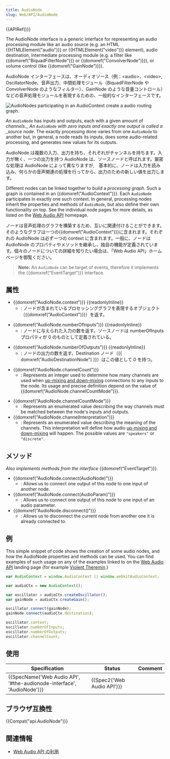 ```yaml
---
title: AudioNode
slug: Web/API/AudioNode
---
```

{{APIRef()}}

The AudioNode interface is a generic interface for representing an audio processing module like an audio source (e.g. an HTML {{HTMLElement("audio")}} or {{HTMLElement("video")}} element), audio destination, intermediate processing module (e.g. a filter like {{domxref("BiquadFilterNode")}} or {{domxref("ConvolverNode")}}), or volume control (like {{domxref("GainNode")}}).

AudioNode インターフェースは、オーディオソース（例：\<audio>、\<video>, OscillatorNode、音声出力、中間処理モジュール（BiquadFilterNode や ConvolverNode のようなフィルター）、GainNode のような音量コントロール）などの音声処理モジュールを表現するための、一般的なインターフェースです。

![AudioNodes participating in an AudioContext create a audio routing graph.](WebAudioBasics.png)

An `AudioNode` has inputs and outputs, each with a given amount of _channels_.\_ _An `AudioNode` with zero inputs and exactly one output is called a \_source node_. The exactly processing done varies from one `AudioNode` to another but, in general, a node reads its inputs, does some audio-related processing, and generates new values for its outputs.

AudioNode は複数の入力、出力を持ち、それぞれがチャンネルを持ちます。入力が無く、一つの出力を持つ AudioNode は、ソースノードと呼ばれます。厳密な処理は AudioNode によって異なりますが,　基本的に、ノードは入力を読み込み、何らかの音声関連の処理を行ってから、出力のための新しい値を出力します。

Different nodes can be linked together to build a _processing graph_. Such a graph is contained in an {{domxref("AudioContext")}}. Each `AudioNode` participates in exactly one such context. In general, processing nodes inherit the properties and methods of `AudioNode`, but also define their own functionality on top. See the individual node pages for more details, as listed on the [Web Audio API](/ja/docs/Web/API/Web_Audio_API) homepage.

ノードは音声処理のグラフを構築するため、互いに関連付けることができます。そのようなグラフは一つの{{domxref("AudioContext")}}に含まれます。それぞれの AudioNode は必ず一つの context に含まれます。一般に、ノードは AudioNode のプロパティやメソッドを継承し、独自の機能が定義されています。個々のノードについての詳細を知りたい場合は、「Web Audio API」ホームページを御覧ください。

> **Note:** An `AudioNode` can be target of events, therefore it implements the {{domxref("EventTarget")}} interface.

## 属性

- {{domxref("AudioNode.context")}} {{readonlyInline}}
  - : ノードが含まれているプロセッシンググラフを表現するオブジェクト（{{domxref("AudioContext")}}）を返す。

<!---->

- {{domxref("AudioNode.numberOfInputs")}} {{readonlyInline}}
  - : ノードに与えられた入力の数を返す。ソースノードは numberOfInputs プロパティが 0 のものとして定義されている。

<!---->

- {{domxref("AudioNode.numberOfOutputs")}} {{readonlyInline}}
  - : ノードの出力の数を返す。Destination ノード（{{ domxref("AudioDestinationNode") }}）はこの値として 0 を持つ。

<!---->

- {{domxref("AudioNode.channelCount")}}
  - : Represents an integer used to determine how many channels are used when [up-mixing and down-mixing](/ja/docs/Web/API/Web_Audio_API/Basic_concepts_behind_Web_Audio_API#Up-mixing_and_down-mixing) connections to any inputs to the node. Its usage and precise definition depend on the value of {{domxref("AudioNode.channelCountMode")}}.

<!---->

- {{domxref("AudioNode.channelCountMode")}}
  - : Represents an enumerated value describing the way channels must be matched between the node's inputs and outputs.
- {{domxref("AudioNode.channelInterpretation")}}
  - : Represents an enumerated value describing the meaning of the channels. This interpretation will define how audio [up-mixing and down-mixing](/ja/docs/Web/API/Web_Audio_API/Basic_concepts_behind_Web_Audio_API#Up-mixing_and_down-mixing) will happen.
    The possible values are `"speakers"` or `"discrete"`.

## メソッド

_Also implements methods from the interface_ {{domxref("EventTarget")}}.

- {{domxref("AudioNode.connect(AudioNode)")}}
  - : Allows us to connect one output of this node to one input of another node.
- {{domxref("AudioNode.connect(AudioParam)")}}
  - : Allows us to connect one output of this node to one input of an audio parameter.
- {{domxref("AudioNode.disconnect()")}}
  - : Allows us to disconnect the current node from another one it is already connected to.

## 例

This simple snippet of code shows the creation of some audio nodes, and how the AudioNode properties and methods can be used. You can find examples of such usage on any of the examples linked to on the [Web Audio API](/ja/docs/Web/API/Web_Audio_API) landing page (for example [Violent Theremin](https://github.com/mdn/violent-theremin).)

```js
var AudioContext = window.AudioContext || window.webkitAudioContext;

var audioCtx = new AudioContext();

var oscillator = audioCtx.createOscillator();
var gainNode = audioCtx.createGain();

oscillator.connect(gainNode);
gainNode.connect(audioCtx.destination);

oscillator.context;
oscillator.numberOfInputs;
oscillator.numberOfOutputs;
oscillator.channelCount;
```

## 使用

| Specification                                                                                | Status                               | Comment |
| -------------------------------------------------------------------------------------------- | ------------------------------------ | ------- |
| {{SpecName('Web Audio API', '#the-audionode-interface', 'AudioNode')}} | {{Spec2('Web Audio API')}} |         |

## ブラウザ互換性

{{Compat("api.AudioNode")}}

## 関連情報

- [Web Audio API の利用](/ja/docs/Web/API/Web_Audio_API/Using_Web_Audio_API)
